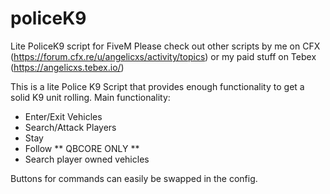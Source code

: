 # policeK9

Lite PoliceK9 script for FiveM Please check out other scripts by me on CFX (https://forum.cfx.re/u/angelicxs/activity/topics) or my paid stuff on Tebex (https://angelicxs.tebex.io/)

This is a lite Police K9 Script that provides enough functionality to get a solid K9 unit rolling.
Main functionality:
* Enter/Exit Vehicles
* Search/Attack Players
* Stay
* Follow
** QBCORE ONLY **
* Search player owned vehicles

Buttons for commands can easily be swapped in the config.
